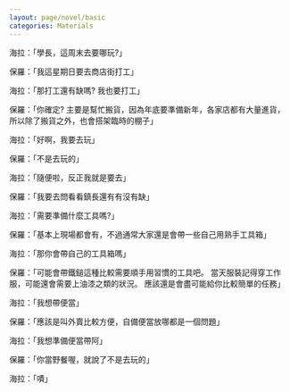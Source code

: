 ```yaml
---
layout: page/novel/basic
categories: Materials
---
```


海拉：「學長，這周末去要哪玩?」

保羅：「我這星期日要去商店街打工」

海拉：「那打工還有缺嗎? 我也要打工」

保羅：「你確定? 主要是幫忙搬貨，因為年底要準備新年，各家店都有大量進貨，所以除了搬貨之外，也會搭架臨時的棚子」

海拉：「好啊，我要去玩」

保羅：「不是去玩的」

海拉：「隨便啦，反正我就是要去」

保羅：「我要去問看看鎮長還有有沒有缺」

海拉：「需要準備什麼工具嗎?」

保羅：「基本上現場都會有，不過通常大家還是會帶一些自己用熟手工具箱」

海拉：「那你會帶自己的工具箱嗎」

保羅：「可能會帶鐵鎚這種比較需要順手用習慣的工具吧。
當天服裝記得穿工作服，可能還會需要上油漆之類的狀況。
應該還是會盡可能給你比較簡單的任務」

海拉：「我想帶便當」

保羅：「應該是叫外賣比較方便，自備便當放哪都是一個問題」

海拉：「我想準備便當帶阿」

保羅：「你當野餐喔，就說了不是去玩的」

海拉：「嘖」
